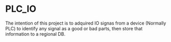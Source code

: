 # PLC_IO
The intention of this project is to adquired IO signas from a device (Normally PLC) to identify any signal as a good or bad parts, then store that information to a regional DB.


